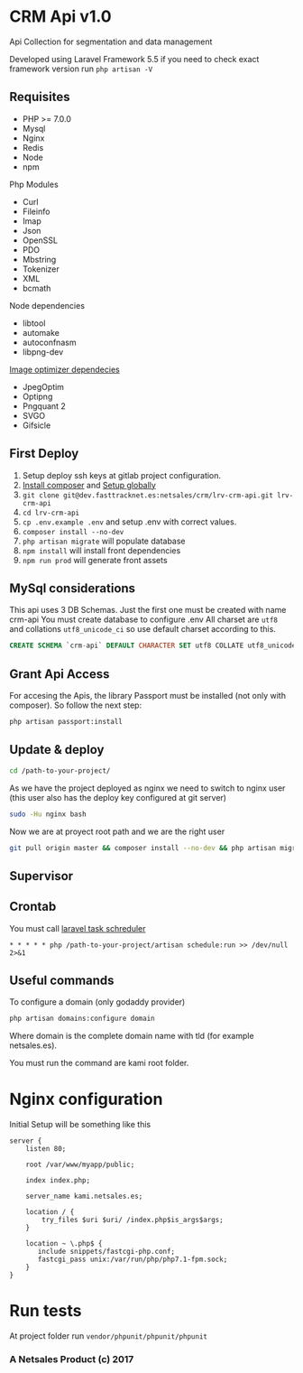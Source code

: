 # CRM Api v1.0
Api Collection for segmentation and data management

Developed using Laravel Framework 5.5
if you need to check exact framework version run `php artisan -V`

## Requisites
* PHP >= 7.0.0
* Mysql
* Nginx
* Redis
* Node
* npm

Php Modules
* Curl
* Fileinfo
* Imap
* Json
* OpenSSL
* PDO
* Mbstring
* Tokenizer
* XML
* bcmath

Node dependencies
* libtool
* automake
* autoconfnasm
* libpng-dev

[Image optimizer dependecies](https://github.com/spatie/image-optimizer#optimization-tools)
* JpegOptim
* Optipng
* Pngquant 2
* SVGO
* Gifsicle

## First Deploy
1. Setup deploy ssh keys at gitlab project configuration.
2. [Install composer](https://getcomposer.org/download/) and [Setup globally](https://getcomposer.org/doc/00-intro.md#globally)
3. `git clone git@dev.fasttracknet.es:netsales/crm/lrv-crm-api.git lrv-crm-api`
4. `cd lrv-crm-api`
5. `cp .env.example .env` and setup .env with correct values.
6. `composer install --no-dev`
7. `php artisan migrate` will populate database
8. `npm install` will install front dependencies
9. `npm run prod` will generate front assets

## MySql considerations
This api uses 3 DB Schemas. Just the first one must be created with name crm-api
You must create database  to configure .env
All charset are `utf8` and collations `utf8_unicode_ci` so use default charset according to this.
```sql
CREATE SCHEMA `crm-api` DEFAULT CHARACTER SET utf8 COLLATE utf8_unicode_ci ;
```





## Grant Api Access
For accesing the Apis, the library Passport must be installed (not only with composer). So follow the next step:

```bash
php artisan passport:install
```

## Update & deploy
```bash
cd /path-to-your-project/
```
As we have the project deployed as nginx we need to switch to nginx user (this user also has the deploy key configured at git server)

```bash
sudo -Hu nginx bash
```
Now we are at proyect root path and we are the right user

```bash
git pull origin master && composer install --no-dev && php artisan migrate && npm install && npm run prod
```

## Supervisor

## Crontab
You must call [laravel task schreduler](https://laravel.com/docs/5.5/scheduling)
```
* * * * * php /path-to-your-project/artisan schedule:run >> /dev/null 2>&1
```

## Useful commands
To configure a domain (only godaddy provider)
```bash
php artisan domains:configure domain
```
Where domain is the complete domain name with tld (for example netsales.es).

You must run the command are kami root folder.

# Nginx configuration
Initial Setup will be something like this
```nginx
server {
    listen 80;

    root /var/www/myapp/public;

    index index.php;

    server_name kami.netsales.es;

    location / {
        try_files $uri $uri/ /index.php$is_args$args;
    }

    location ~ \.php$ {
       include snippets/fastcgi-php.conf;
       fastcgi_pass unix:/var/run/php/php7.1-fpm.sock;
    }
}
```

# Run tests
At project folder run `vendor/phpunit/phpunit/phpunit`

### A Netsales Product (c) 2017